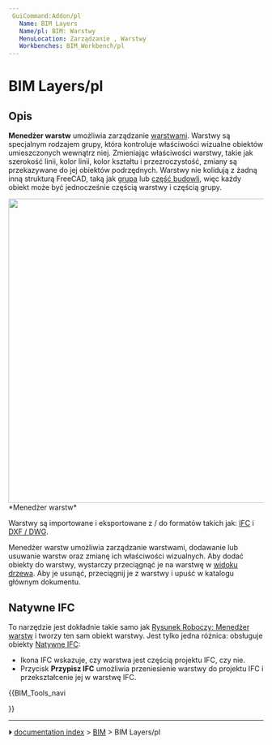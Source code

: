 ```yaml
---
 GuiCommand:Addon/pl
   Name: BIM Layers
   Name/pl: BIM: Warstwy
   MenuLocation: Zarządzanie , Warstwy
   Workbenches: BIM_Workbench/pl
---
```


# BIM Layers/pl



## Opis

**Menedżer warstw** umożliwia zarządzanie [warstwami](Draft_Layer/pl.md). Warstwy są specjalnym rodzajem grupy, która kontroluje właściwości wizualne obiektów umieszczonych wewnątrz niej. Zmieniając właściwości warstwy, takie jak szerokość linii, kolor linii, kolor kształtu i przezroczystość, zmiany są przekazywane do jej obiektów podrzędnych. Warstwy nie kolidują z żadną inną strukturą FreeCAD, taką jak [grupa](Std_Group/pl.md) lub [część budowli](Arch_BuildingPart/pl.md), więc każdy obiekt może być jednocześnie częścią warstwy i częścią grupy.

<img alt="" src=images/BIM_layers_screenshot.png  style="width:600px;"> 
*Menedżer warstw*

Warstwy są importowane i eksportowane z / do formatów takich jak: [IFC](Arch_IFC/pl.md) i [DXF / DWG](Draft_DXF/pl.md).

Menedżer warstw umożliwia zarządzanie warstwami, dodawanie lub usuwanie warstw oraz zmianę ich właściwości wizualnych. Aby dodać obiekty do warstwy, wystarczy przeciągnąć je na warstwę w [widoku drzewa](Tree_view/pl.md). Aby je usunąć, przeciągnij je z warstwy i upuść w katalogu głównym dokumentu.



## Natywne IFC 

To narzędzie jest dokładnie takie samo jak [Rysunek Roboczy: Menedżer warstw](Draft_LayerManager/pl.md) i tworzy ten sam obiekt warstwy. Jest tylko jedna różnica: obsługuje obiekty [Natywne IFC](NativeIFC/pl.md):

-   Ikona IFC wskazuje, czy warstwa jest częścią projektu IFC, czy nie.
-   Przycisk **Przypisz IFC** umożliwia przeniesienie warstwy do projektu IFC i przekształcenie jej w warstwę IFC.





{{BIM_Tools_navi

}}



---
⏵ [documentation index](../README.md) > [BIM](BIM_Workbench.md) > BIM Layers/pl
